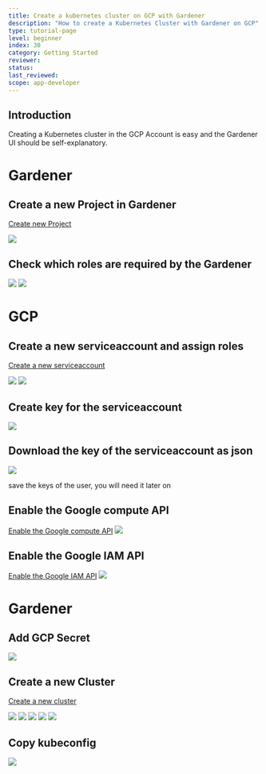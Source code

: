 ```yaml
---
title: Create a kubernetes cluster on GCP with Gardener
description: "How to create a Kubernetes Cluster with Gardener on GCP"
type: tutorial-page
level: beginner
index: 30
category: Getting Started
reviewer:
status:
last_reviewed:
scope: app-developer
---
```


## Introduction
Creating a Kubernetes cluster in the GCP Account is easy and the Gardener UI should be self-explanatory.

# Gardener
## Create a new Project in Gardener

[Create new Project](https://dashboard.garden.canary.k8s.ondemand.com/login)

<img src="new_gardener_project.jpg">


## Check which roles are required by the Gardener
<img src="gardenergcpsecret1.jpg">

<img src="gardenergcpsecret2.jpg">

# GCP

## Create a new serviceaccount and assign roles
[Create a new serviceaccount](https://console.cloud.google.com/iam-admin/serviceaccounts)

<img src="gcpcreateserviceaccount0.jpg">

<img src="{gcpcreateserviceaccount1.jpg">

## Create key for the serviceaccount

<img src="gcpcreatekey.jpg">

## Download the key of the serviceaccount as json
<img src="gcpdownloadkey.jpg">

save the keys of the user, you will need it later on

## Enable the Google compute API
[Enable the Google compute API](https://console.developers.google.com/apis/library/compute.googleapis.com)
<img src="gcpcomputeengineapi.jpg">


## Enable the Google IAM API
[Enable the Google IAM API](https://console.developers.google.com/apis/api/iam.googleapis.com/overview)
<img src="gcpiamapi.jpg">

# Gardener
## Add GCP Secret
<img src="gardeneraddgcpsecret.jpg">


## Create a new Cluster
[Create a new cluster](https://dashboard.garden.canary.k8s.ondemand.com)

<img src="new_cluster.jpg">

<img src="gcpcreatecluster1.jpg">

<img src="gcpcreatecluster2.jpg">

<img src="create_cluster4.jpg">

<img src="gcpcreatecluster2.jpg">


## Copy kubeconfig
<img src="copy_kubeconfig.jpg">

